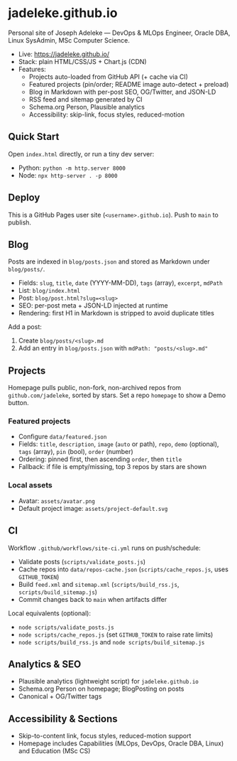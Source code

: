 # jadeleke.github.io

Personal site of Joseph Adeleke — DevOps & MLOps Engineer, Oracle DBA, Linux SysAdmin, MSc Computer Science.

- Live: https://jadeleke.github.io/
- Stack: plain HTML/CSS/JS + Chart.js (CDN)
- Features:
  - Projects auto-loaded from GitHub API (+ cache via CI)
  - Featured projects (pin/order; README image auto-detect + preload)
  - Blog in Markdown with per-post SEO, OG/Twitter, and JSON-LD
  - RSS feed and sitemap generated by CI
  - Schema.org Person, Plausible analytics
  - Accessibility: skip-link, focus styles, reduced-motion

## Quick Start

Open `index.html` directly, or run a tiny dev server:

- Python: `python -m http.server 8000`
- Node: `npx http-server . -p 8000`

## Deploy

This is a GitHub Pages user site (`<username>.github.io`). Push to `main` to publish.

## Blog

Posts are indexed in `blog/posts.json` and stored as Markdown under `blog/posts/`.

- Fields: `slug`, `title`, `date` (YYYY-MM-DD), `tags` (array), `excerpt`, `mdPath`
- List: `blog/index.html`
- Post: `blog/post.html?slug=<slug>`
- SEO: per-post meta + JSON-LD injected at runtime
- Rendering: first H1 in Markdown is stripped to avoid duplicate titles

Add a post:

1) Create `blog/posts/<slug>.md`
2) Add an entry in `blog/posts.json` with `mdPath: "posts/<slug>.md"`

## Projects

Homepage pulls public, non-fork, non-archived repos from `github.com/jadeleke`, sorted by stars. Set a repo `homepage` to show a Demo button.

### Featured projects

- Configure `data/featured.json`
- Fields: `title`, `description`, `image` (`auto` or path), `repo`, `demo` (optional), `tags` (array), `pin` (bool), `order` (number)
- Ordering: pinned first, then ascending `order`, then `title`
- Fallback: if file is empty/missing, top 3 repos by stars are shown

### Local assets

- Avatar: `assets/avatar.png`
- Default project image: `assets/project-default.svg`

## CI

Workflow `.github/workflows/site-ci.yml` runs on push/schedule:

- Validate posts (`scripts/validate_posts.js`)
- Cache repos into `data/repos-cache.json` (`scripts/cache_repos.js`, uses `GITHUB_TOKEN`)
- Build `feed.xml` and `sitemap.xml` (`scripts/build_rss.js`, `scripts/build_sitemap.js`)
- Commit changes back to `main` when artifacts differ

Local equivalents (optional):

- `node scripts/validate_posts.js`
- `node scripts/cache_repos.js` (set `GITHUB_TOKEN` to raise rate limits)
- `node scripts/build_rss.js` and `node scripts/build_sitemap.js`

## Analytics & SEO

- Plausible analytics (lightweight script) for `jadeleke.github.io`
- Schema.org Person on homepage; BlogPosting on posts
- Canonical + OG/Twitter tags

## Accessibility & Sections

- Skip-to-content link, focus styles, reduced-motion support
- Homepage includes Capabilities (MLOps, DevOps, Oracle DBA, Linux) and Education (MSc CS)

